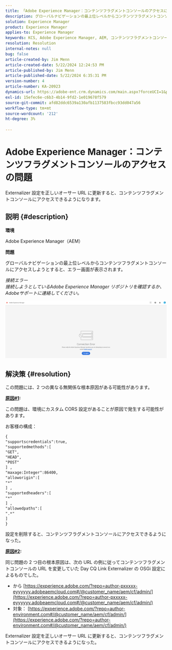 ```yaml
---
title: 「Adobe Experience Manager：コンテンツフラグメントコンソールのアクセスに関する問題」
description: グローバルナビゲーションの最上位レベルからコンテンツフラグメントコンソールにアクセスしようとしているAEMの問題を修正する方法を説明します。
solution: Experience Manager
product: Experience Manager
applies-to: Experience Manager
keywords: KCS, Adobe Experience Manager, AEM, コンテンツフラグメントコンソール，アクセス，トラブルシューティング
resolution: Resolution
internal-notes: null
bug: false
article-created-by: Jim Menn
article-created-date: 5/22/2024 12:24:53 PM
article-published-by: Jim Menn
article-published-date: 5/22/2024 6:35:31 PM
version-number: 4
article-number: KA-20923
dynamics-url: https://adobe-ent.crm.dynamics.com/main.aspx?forceUCI=1&pagetype=entityrecord&etn=knowledgearticle&id=205c3344-3618-ef11-9f8a-6045bd006268
exl-id: 15efec6e-c6b3-4b14-9fd2-1e019678f579
source-git-commit: afd82ddc6539a130afb1137583fbcc93dd047a56
workflow-type: tm+mt
source-wordcount: '212'
ht-degree: 3%

---
```


# Adobe Experience Manager：コンテンツフラグメントコンソールのアクセスの問題


Externalizer 設定を正しいオーサー URL に更新すると、コンテンツフラグメントコンソールにアクセスできるようになります。

## 説明 {#description}


<b>環境</b>

Adobe Experience Manager（AEM）

<b>問題</b>

グローバルナビゲーションの最上位レベルからコンテンツフラグメントコンソールにアクセスしようとすると、エラー画面が表示されます。

*接続エラー
<br>接続しようとしているAdobe Experience Manager リポジトリを確認するか、Adobeサポートに連絡してください。*



![](assets/___225c3344-3618-ef11-9f8a-6045bd006268___.png)


## 解決策 {#resolution}


この問題には、2 つの異なる無関係な根本原因がある可能性があります。

<b><u>原因#1</u>:</b>

この問題は、環境にカスタム CORS 設定があることが原因で発生する可能性があります。

お客様の構成：




```
{
"supportscredentials":true,
"supportedmethods":[ 
"GET",
"HEAD",
"POST"
] ,
"maxage:Integer":86400,
"alloworigin":[ 
"*"
] ,
"supportedheaders":[ 
"*"
] ,
"allowedpaths":[ 
".*"
] 
}
```




設定を削除すると、コンテンツフラグメントコンソールにアクセスできるようになった。



<b><u>原因#2</u>:</b>

同じ問題の 2 つ目の根本原因は、次の URL の例に従ってコンテンツフラグメントコンソールの URL を変更していた Day CQ Link Externalizer の OSGi 設定によるものでした。

- から [https://experience.adobe.com/?repo=author-pxxxxx-eyyyyyy.adobeaemcloud.com#/@customer_name/aem/cf/admin/](https://experience.adobe.com/?repo=author-pxxxxx-eyyyyyy.adobeaemcloud.com#/@customer_name/aem/cf/admin/)
- 対象： [https://experience.adobe.com/?repo=author-environment.com#/@customer_name/aem/cf/admin/](https://experience.adobe.com/?repo=author-environment.com#/@customer_name/aem/cf/admin/)


Externalizer 設定を正しいオーサー URL に更新すると、コンテンツフラグメントコンソールにアクセスできるようになった。
